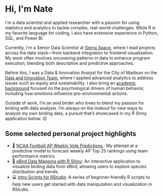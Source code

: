 # Hi, I'm Nate 

I'm a data scientist and applied researcher with a passion for using statistics and analytics to tackle complex, real-world challenges. While R is my favorite language for coding, I also have extensive experience in Python, SQL, and Power BI.

Currently, I'm a Senior Data Scientist at <a href="https://www.sierraspace.com/">Sierra Space</a>, where I lead projects across the data stack—from backend integration to frontend visualization. My work often involves uncovering patterns in data to enhance program execution, blending both descriptive and predictive approaches.

Before this, I was a Data & Innovation Analyst for the City of Madison on the <a href="https://www.cityofmadison.com/finance/data-innovation">Data and Innovation Team</a>, where I applied advanced analytics to address issues such as equity and sustainability. I also bring an <a href="https://scholar.google.com/citations?user=n2-up3oAAAAJ&hl=en">academic background</a> focused on the psychological drivers of human behavior, including how emotions influence pro-environmental actions.

Outside of work, I’m an avid birder who loves to blend my passion for birding with data analysis. I’m always on the lookout for new ways to analyze my own birding data, a pursuit that’s showcased in my R Shiny application below. 😊

## Some selected personal project highlights

- 🏈 <a href="https://github.com/NathanJShipley/Public_RStudio_Projects/tree/main/ncaaf_weekly_ap_poll_predictions">NCAA Football AP Weekly Vote Predictions </a>: My attempt at a predictive model to forecast weekly AP Top 25 rankings using team performance metrics.
- 🦅 <a href="https://github.com/NathanJShipley/eBird_Mapping_RShiny">eBird Data Mapping with R Shiny</a>: An interactive application to visualize birding data from eBird, allowing users to explore species distribution and trends.
- 💻 <a href="https://github.com/NathanJShipley/Public_Intro_to_R_Scripts">Intro Scripts for RStudio</a>: A series of beginner-friendly R scripts to help new users get started with data manipulation and visualization in RStudio.




<!--

(https://www.youtube.com/watch?v=KhGWbt1dAKQ) good link for more ideas as needed
<img src="https://github.com/NathanJShipley/nathanjshipley/blob/main/github-header-image.png">

-->
